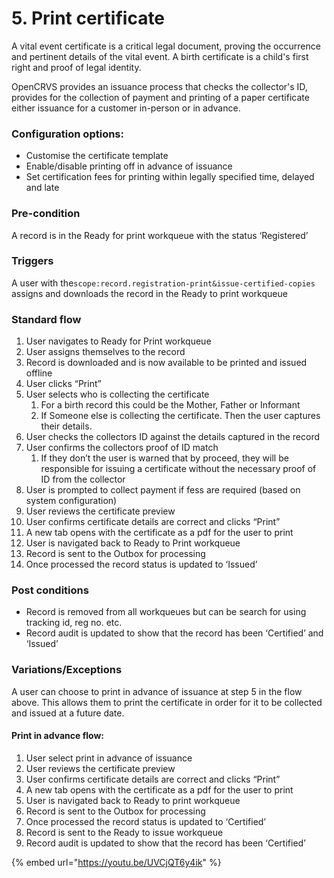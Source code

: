 # 5. Print certificate

A vital event certificate is a critical legal document, proving the occurrence and pertinent details of the vital event. A birth certificate is a child's first right and proof of legal identity.

OpenCRVS provides an issuance process that checks the collector's ID, provides for the collection of payment and printing of a paper certificate either issuance for a customer in-person or in advance.

### **Configuration options:**

* Customise the certificate template
* Enable/disable printing off in advance of issuance
* Set certification fees for printing within legally specified time, delayed and late

### **Pre-condition**

A record is in the Ready for print workqueue with the status ‘Registered’

### **Triggers**

A user with the`scope:record.registration-print&issue-certified-copies` assigns and downloads the record in the Ready to print workqueue

### **Standard flow**

1. User navigates to Ready for Print workqueue
2. User assigns themselves to the record
3. Record is downloaded and is now available to be printed and issued offline
4. User clicks “Print”
5. User selects who is collecting the certificate
   1. For a birth record this could be the Mother, Father or Informant
   2. If Someone else is collecting the certificate. Then the user captures their details.
6. User checks the collectors ID against the details captured in the record
7. User confirms the collectors proof of ID match
   1. If they don’t the user is warned that by proceed, they will be responsible for issuing a certificate without the necessary proof of ID from the collector
8. User is prompted to collect payment if fess are required (based on system configuration)
9. User reviews the certificate preview
10. User confirms certificate details are correct and clicks “Print”
11. A new tab opens with the certificate as a pdf for the user to print
12. User is navigated back to Ready to Print workqueue
13. Record is sent to the Outbox for processing
14. Once processed the record status is updated to ‘Issued’

### **Post conditions**

* Record is removed from all workqueues but can be search for using tracking id, reg no. etc.
* Record audit is updated to show that the record has been ‘Certified’ and ‘Issued’

### **Variations/Exceptions**

A user can choose to print in advance of issuance at step 5 in the flow above. This allows them to print the certificate in order for it to be collected and issued at a future date.

#### Print in advance flow:

1. User select print in advance of issuance
2. User reviews the certificate preview
3. User confirms certificate details are correct and clicks “Print”
4. A new tab opens with the certificate as a pdf for the user to print
5. User is navigated back to Ready to print workqueue
6. Record is sent to the Outbox for processing
7. Once processed the record status is updated to ‘Certified’
8. Record is sent to the Ready to issue workqueue
9. Record audit is updated to show that the record has been ‘Certified’

{% embed url="https://youtu.be/UVCjQT6y4ik" %}
